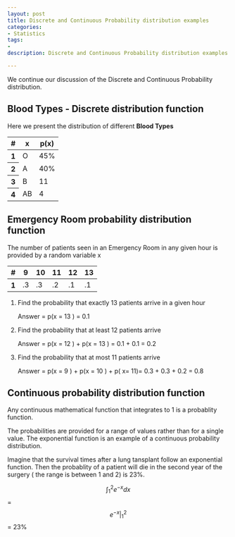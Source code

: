 ```yaml
---
layout: post
title: Discrete and Continuous Probability distribution examples
categories: 
- Statistics
tags:
- 
description: Discrete and Continuous Probability distribution examples

---   
```


We continue our discussion of the Discrete and Continuous Probability distribution.   

## Blood Types - Discrete  distribution function  
 
 Here we present the distribution of different **Blood Types**   

<table class="table">
  <thead class="thead-dark">
    <tr>
      <th scope="col">#</th>
      <th scope="col">x</th>
      <th scope="col">p(x)</th>
    </tr>
  </thead>
  <tbody>
    <tr>
      <th scope="row">1</th>
      <td>O</td>
      <td>45%</td>
    </tr>
    <tr>
      <th scope="row">2</th>
      <td>A</td>
      <td>40%</td>
    </tr>
    <tr>
      <th scope="row">3</th>
        <td>B</td>
        <td>11</td>
    </tr>
    <tr>
      <th scope="row">4</th>
        <td>AB</td>
        <td>4</td>
    </tr>
    </tbody>
</table>

## Emergency Room probability distribution function  

The number of patients seen in an Emergency Room in any given hour is provided by a random variable x 

<table class="table">
  <thead class="thead-dark">
    <tr>
      <th scope="col">#</th>
      <th scope="col">9</th>
      <th scope="col">10</th>
      <th scope="col">11</th>
      <th scope="col">12</th>
      <th scope="col">13</th>
    </tr>
  </thead>
  <tbody>
    <tr>
      <th scope="row">1</th>
      <td>.3</td>
      <td>.3</td>
      <td>.2</td>
      <td>.1</td>
      <td>.1</td>
    </tr>
   
  </tbody>
</table>

1. Find the probability that exactly 13 patients arrive in a given hour

    Answer = p(x = 13 ) = 0.1

2. Find the probability that at least 12 patients arrive  

    Answer = p(x = 12 ) + p(x = 13 )  = 0.1 + 0.1 = 0.2  

3. Find the probability that at most 11 patients arrive  

    Answer = p(x = 9 ) + p(x = 10 )  + p( x= 11)= 0.3 + 0.3 + 0.2 = 0.8  

## Continuous probability distribution function  

Any continuous mathematical function that integrates to 1 is a probablity function.  

The probabilities are provided for a range of values rather than for a single value. The exponential function is an example of a continuous probability distribution.  

Imagine that the survival times after a lung tansplant follow an exponential function. Then the probablity of a patient will die in the second year of the surgery ( the range is between 1 and 2) is 23%.  

$$\int_{1}^{2} e^{-x} dx$$ =  
$$\left. e^{-x} \right|_{1}^{2}$$ = 23%
